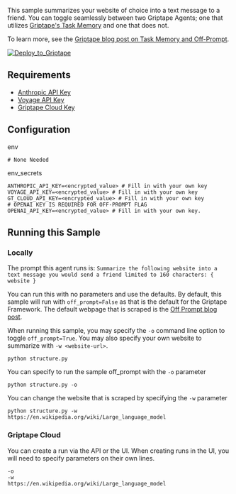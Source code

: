 This sample summarizes your website of choice into a text message to a friend. You can toggle seamlessly between two Griptape Agents; one that utilizes [Griptape's Task Memory](https://docs.griptape.ai/latest/griptape-framework/structures/task-memory/) and one that does not. 

To learn more, see the [Griptape blog post on Task Memory and Off-Prompt](https://www.griptape.ai/blog/the-power-of-task-memory-and-off-prompt-tm).

[![Deploy_to_Griptape](https://github.com/griptape-ai/griptape-cloud/assets/2302515/4fd57873-5c93-44a8-8fa3-ac1bf7d73bcc)](https://cloud.griptape.ai/structures/create?sample-name=griptape-off-prompt&type=sample)

## Requirements

- [Anthropic API Key](https://console.anthropic.com/settings/keys)
- [Voyage API Key](https://dash.voyageai.com/)
- [Griptape Cloud Key](https://cloud.griptape.ai/configuration/api-keys)

## Configuration

env
```
# None Needed
```

env_secrets
```
ANTHROPIC_API_KEY=<encrypted_value> # Fill in with your own key
VOYAGE_API_KEY=<encrypted_value> # Fill in with your own key
GT_CLOUD_API_KEY=<encrypted_value> # Fill in with your own key
# OPENAI KEY IS REQUIRED FOR OFF-PROMPT FLAG
OPENAI_API_KEY=<encrypted_value> # Fill in with your own key. 
```

## Running this Sample

### Locally

The prompt this agent runs is: `Summarize the following website into a text message you would send a friend limited to 160 characters: { website }`

You can run this with no parameters and use the defaults. By default, this sample will run with `off_prompt=False` as that is the default for the Griptape Framework. The default webpage that is scraped is the [Off Prompt blog post](https://www.griptape.ai/blog/the-power-of-task-memory-and-off-prompt-tm).

When running this sample, you may specify the `-o` command line option to toggle `off_prompt=True`. You may also specify your own website to summarize with `-w <website-url>`.

```
python structure.py
```

You can specify to run the sample off_prompt with the `-o` parameter
```
python structure.py -o
```

You can change the website that is scraped by specifying the `-w` parameter
```
python structure.py -w https://en.wikipedia.org/wiki/Large_language_model
```

### Griptape Cloud

You can create a run via the API or the UI. When creating runs in the UI, you will need to specify parameters on their own lines.

```
-o
-w
https://en.wikipedia.org/wiki/Large_language_model
```
